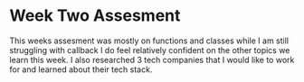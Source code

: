 # Week Two Assesment

This weeks assesment was mostly on functions and classes while I am still struggling with callback I do feel relatively confident on the other topics we learn this week. I also researched 3 tech companies that I would like to work for and learned about their tech stack.